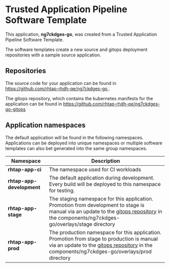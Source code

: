 # Trusted Application Pipeline Software Template

This application, **ng7ckdges-go**, was created from a Trusted Application Pipeline Software Template.

The software templates create a new source and gitops deployment repositories with a sample source application. 

## Repositories

The source code for your application can be found in [https://github.com/rhtap-rhdh-qe/ng7ckdges-go ](https://github.com/rhtap-rhdh-qe/ng7ckdges-go ).
 
The gitops repository, which contains the kubernetes manifests for the application can be found in 
[https://github.com/rhtap-rhdh-qe/ng7ckdges-go-gitops ](https://github.com/rhtap-rhdh-qe/ng7ckdges-go-gitops ) 

## Application namespaces 

The default application will be found in the following namespaces. Applications can be deployed into unique namespaces or multiple software templates can also bet generated into the same group namespaces.  

|  Namespace   |  Description   |  
| -------- | -------- |
| **rhtap-app-ci** | The namespace used for CI workloads |
| **rhtap-app-development** | The default application during development. Every build will be deployed to this namespace for testing. |
| **rhtap-app-stage** | The staging namespace for this application. Promotion from development to stage is manual via an update to the [gitops repository](https://github.com/rhtap-rhdh-qe/ng7ckdges-go-gitops ) in the components/ng7ckdges-go/overlays/stage directory |
| **rhtap-app-prod** | The production namespace for this application. Promotion from stage to production is manual via an update to the [gitops repository](https://github.com/rhtap-rhdh-qe/ng7ckdges-go-gitops ) in the components/ng7ckdges-go/overlays/prod directory |